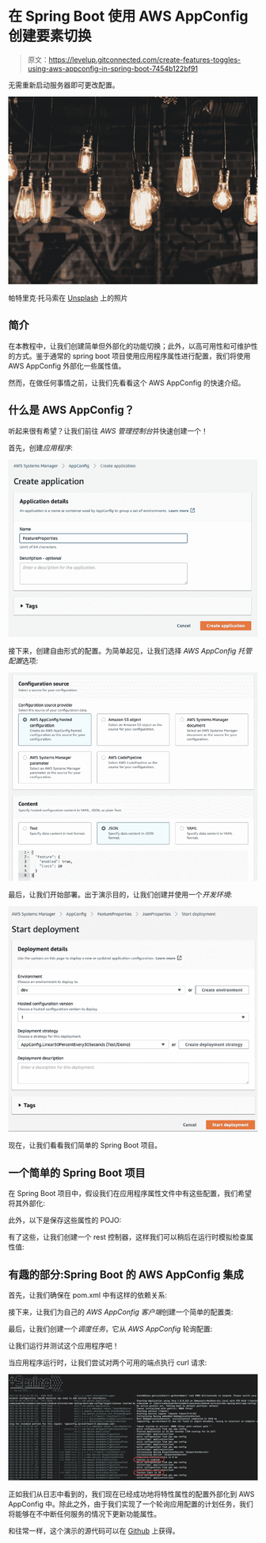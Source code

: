 # 在 Spring Boot 使用 AWS AppConfig 创建要素切换

> 原文：<https://levelup.gitconnected.com/create-features-toggles-using-aws-appconfig-in-spring-boot-7454b122bf91>

无需重新启动服务器即可更改配置。

![](img/5e7332ecfd1ae5a7f61f83a017e3efc6.png)

帕特里克·托马索在 [Unsplash](https://unsplash.com?utm_source=medium&utm_medium=referral) 上的照片

## **简介**

在本教程中，让我们创建简单但外部化的功能切换；此外，以高可用性和可维护性的方式。鉴于通常的 spring boot 项目使用应用程序属性进行配置，我们将使用 AWS AppConfig 外部化一些属性值。

然而，在做任何事情之前，让我们先看看这个 AWS AppConfig 的快速介绍。

## 什么是 AWS AppConfig？

听起来很有希望？让我们前往 *AWS 管理控制台*并快速创建一个！

首先，创建*应用程序*:

![](img/ec30b1c43204569fdb37bcdbbc13cd31.png)

接下来，创建自由形式的配置。为简单起见，让我们选择 *AWS AppConfig 托管配置*选项:

![](img/b7cd9abe17fb0dfd9321f9326a967fbb.png)

最后，让我们开始部署。出于演示目的，让我们创建并使用一个*开发环境*:

![](img/89f224c32d4c6990f514a0ad12b85e87.png)

现在，让我们看看我们简单的 Spring Boot 项目。

## 一个简单的 Spring Boot 项目

在 Spring Boot 项目中，假设我们在应用程序属性文件中有这些配置，我们希望将其外部化:

此外，以下是保存这些属性的 POJO:

有了这些，让我们创建一个 rest 控制器，这样我们可以稍后在运行时模拟检查属性值:

## **有趣的部分:Spring Boot 的 AWS AppConfig 集成**

首先，让我们确保在 pom.xml 中有这样的依赖关系:

接下来，让我们为自己的 *AWS AppConfig 客户端*创建一个简单的配置类:

最后，让我们创建一个*调度任务*，它从 *AWS AppConfig* 轮询配置:

让我们运行并测试这个应用程序吧！

当应用程序运行时，让我们尝试对两个可用的端点执行 curl 请求:

![](img/98fd0cd4d68b0ebed4dc68ab598e636c.png)

正如我们从日志中看到的，我们现在已经成功地将特性属性的配置外部化到 AWS AppConfig 中。除此之外，由于我们实现了一个轮询应用配置的计划任务，我们将能够在不中断任何服务的情况下更新功能属性。

和往常一样，这个演示的源代码可以在 [Github](https://github.com/emyasa/medium-articles/tree/master/aws-spring-boot/app-config) 上获得。